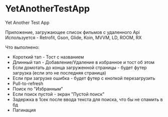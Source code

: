 # YetAnotherTestApp
Yet Another Test App

Приложение, загружающее список фильмов с удаленного Api
Используется - Retrofit, Gson, Glide, Koin, MVVM, LD, ROOM, RX

Что выполнено:
* Короткий тап - Тост с названием
* Длинный тап - Добавление/Удаление в избранное и тост об этом
* Если домотать до конца загруженной страницы - будет футер загрузка (если это не последняя страница)
* Если при загрузке ошибка - будет футер с кнопкой перезагрузить
* Pull-to-refresh
* Поиск по "Избранным"
* Если поиск пустой - экран "Пустой поиск"
* Задержка в 1сек после ввода текста для поиска, что бы не спамить в бд
* Пагинация
